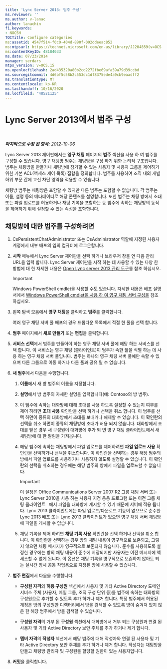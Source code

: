 ```yaml
---
title: 'Lync Server 2013: 범주 구성'
ms.reviewer: ''
ms.author: v-lanac
author: lanachin
f1.keywords:
- NOCSH
TOCTitle: Configure categories
ms:assetid: 4547f514-f0c0-404d-890f-092ddeeac852
ms:mtpsurl: https://technet.microsoft.com/en-us/library/JJ204859(v=OCS.15)
ms:contentKeyID: 48184033
ms.date: 07/23/2014
manager: serdars
mtps_version: v=OCS.15
ms.openlocfilehash: 2ad435320a80b2cd2272fbe69afa59a79d39ccbd
ms.sourcegitcommit: 4d6bf5c58b2c553dc1df8375ede4a9cb9eaadff2
ms.translationtype: MT
ms.contentlocale: ko-KR
ms.lasthandoff: 10/16/2020
ms.locfileid: "48521125"
---
```

# <a name="configure-categories-in-lync-server-2013"></a>Lync Server 2013에서 범주 구성

<div data-xmlns="http://www.w3.org/1999/xhtml">

<div class="topic" data-xmlns="http://www.w3.org/1999/xhtml" data-msxsl="urn:schemas-microsoft-com:xslt" data-cs="https://msdn.microsoft.com/">

<div data-asp="https://msdn2.microsoft.com/asp">



</div>

<div id="mainSection">

<div id="mainBody">

<span> </span>

_**마지막으로 수정 된 항목:** 2012-10-06_

Lync Server 2013 제어판에서는 **영구 채팅** 페이지의 **범주** 섹션을 사용 하 여 범주를 구성할 수 있습니다. 영구 채팅방 범주는 채팅방을 구성 하기 위한 논리적 구조입니다. 범주는 채팅방을 만들거나 채팅방에 참가할 수 있는 사용자 및 사용자 그룹을 제어하기 위한 기본 ACL(액세스 제어 목록) 집합을 정의합니다. 범주를 사용하여 조직 내의 개별 하위 부문 간에 교신 차단 영역을 적용할 수 있습니다.

채팅방 범주는 채팅방은 포함할 수 있지만 다른 범주는 포함할 수 없습니다. 각 범주는 이름, 설명 등의 메타데이터로 해당 콘텐츠를 설명합니다. 또한 범주는 채팅 방에서 초대 또는 파일 업로드를 허용하거나 채팅 기록을 포함하는 등 범주에 속하는 채팅방의 동작을 제어하기 위해 설정할 수 있는 속성을 포함합니다.

<div>

## <a name="to-configure-categories-for-chat-rooms"></a>채팅방에 대한 범주를 구성하려면

1.  CsPersistentChatAdministrator 또는 CsAdministrator 역할에 지정된 사용자 계정에서 내부 배포의 임의 컴퓨터에 로그온합니다.

2.  **시작** 메뉴에서 Lync Server 제어판을 선택 하거나 브라우저 창을 연 다음 관리 URL을 입력 합니다. Lync Server 제어판을 시작 하는 데 사용할 수 있는 다양 한 방법에 대 한 자세한 내용은 [Open Lync server 2013 관리 도구](lync-server-2013-open-lync-server-administrative-tools.md)를 참조 하십시오.
    
    <div>
    

    > [!IMPORTANT]  
    > Windows PowerShell cmdlet을 사용할 수도 있습니다. 자세한 내용은 배포 설명서에서 <A href="configuring-persistent-chat-server-by-using-windows-powershell-cmdlets.md">Windows PowerShell cmdlet을 사용 하 여 영구 채팅 서버 구성을</A> 참조 하십시오.

    
    </div>

3.  왼쪽 탐색 모음에서 **영구 채팅**을 클릭하고 **범주**를 클릭합니다.
    
    여러 영구 채팅 서버 풀 배포의 경우 드롭다운 목록에서 적절 한 풀을 선택 합니다.

4.  **범주** 페이지에서 **새로 만들기** 또는 **편집**을 클릭합니다.

5.  **서비스 선택**에서 범주를 만들어야 하는 영구 채팅 서버 풀에 해당 하는 서비스를 선택 합니다. 이 서비스는 영구 채팅 (클라이언트)이 범주가 속한 풀을 식별 하는 데 사용 하는 영구 채팅 서버 풀입니다. 범주는 하나의 영구 채팅 서버 풀에만 속할 수 있으며 다른 그룹으로 이동 하거나 다른 풀과 공유 될 수 없습니다.

6.  **새 범주**에서 다음을 수행합니다.
    
    1.  **이름**에서 새 방 범주의 이름을 지정합니다.
    
    2.  **설명**에서 방 범주의 자세한 설명을 입력합니다(예: Contoso의 방 범주).
    
    3.  이 범주에 속하는 대화방에 대해 초대를 사용 하도록 설정할 수 있는지 여부를 제어 하려면 **초대 사용** 확인란을 선택 하거나 선택을 취소 합니다. 이 범주를 선택 하면이 종류의 대화방에서 초대를 보내거나 해제할 수 있습니다. 이 확인란의 선택을 취소 하면이 종류의 채팅방에 초대가 허용 되지 않습니다. 대화방에서 초대를 받은 경우 새 구성원이 대화방에 추가 되 면 영구 채팅 클라이언트에서 새 채팅방에 대 한 알림을 가져옵니다.
    
    4.  해당 범주에 속하는 채팅방에서 파일 업로드를 제어하려면 **파일 업로드 사용** 확인란을 선택하거나 선택을 취소합니다. 이 확인란을 선택하는 경우 해당 범주의 방에서 파일 업로드를 사용하거나 사용하지 않도록 설정할 수 있습니다. 이 확인란의 선택을 취소하는 경우에는 해당 범주의 방에서 파일을 업로드할 수 없습니다.
        
        <div>
        

        > [!IMPORTANT]  
        > 이 설정은 Office Communications Server 2007 R2 그룹 채팅 서버 또는 Lync Server 2010을 사용 하는 사용자 지정 응용 프로그램 또는 이전 그룹 채팅 클라이언트 &nbsp; 에서 파일을 대화방에 게시할 수 있기 때문에 서버에 적용 됩니다. Lync 2013 클라이언트에는 파일 업로드/다운로드 기능이 없으므로 순수한 Lync 2013 배포 또는 Lync 2013 클라이언트가 있으면 영구 채팅 서버 채팅방에 파일을 게시할 수 없습니다.

        
        </div>
    
    5.  채팅 기록을 제어 하려면 **채팅 기록 사용** 확인란을 선택 하거나 선택을 취소 합니다. 이 확인란을 선택하는 경우 방의 채팅 내용이 영구적으로 보존되고, 그렇지 않으면 채팅 메시지가 영구적으로 보존되지 않습니다. 준수를 사용하도록 설정한 경우에는 방의 채팅 내용이 준수에 저장되지만 사용자는 이전 메시지에 액세스할 수 없게 됩니다. 이 옵션은 채팅 기록을 영구적으로 보존하지 않아도 되는 실시간 임시 공동 작업용으로 지정된 방에 사용할 수 있습니다.

7.  **범주 편집**에서 다음을 수행합니다.
    
      - **구성원 자격**의 **허용 구성원** 섹션에서 사용자 및 기타 Active Directory 도메인 서비스 주체 (사용자, 메일 그룹, 조직 구성 단위 등)를 범주에 속하는 대화방의 구성원으로 추가할 수 있도록 추가 하거나 제거 합니다. 특정 범주에서 허용된 계정은 방의 구성원만 디렉터리에서 방을 검색할 수 있도록 방이 숨겨져 있지 않은 한 해당 범주에서 방을 검색할 수 있습니다.
    
      - **구성원 자격**의 거부 된 **구성원** 섹션에서 대화방에서 거부 되는 구성원과 연결 된 사용자 및 기타 Active Directory 보안 주체를 추가 하거나 제거 합니다.
    
      - **멤버 자격**의 **작성자** 섹션에서 해당 범주에 대해 작성자와 연결 된 사용자 및 기타 Active Directory 보안 주체를 추가 하거나 제거 합니다. 작성자는 채팅방을 만들고 채팅방 관리자 및 구성원을 할당할 권한이 있는 사용자입니다.

8.  **커밋**을 클릭합니다.

</div>

</div>

<span> </span>

</div>

</div>

</div>

